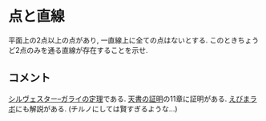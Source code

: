 #  点と直線

平面上の2点以上の点があり, 一直線上に全ての点はないとする. 
このときちょうど2点のみを通る直線が存在することを示せ. 

## コメント
[シルヴェスター–ガライの定理](https://ja.wikipedia.org/wiki/シルヴェスター–ガライの定理)である. 
[天書の証明](https://www.amazon.co.jp/天書の証明-原書6版-蟹江-幸博/dp/4621306960)の11章に証明がある.
[えびまラボ](https://www.youtube.com/watch?v=JvqpZNCdlYo)にも解説がある. (チルノにしては賢すぎるような...)